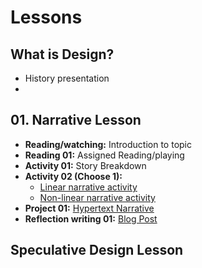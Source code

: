 # Lessons

## What is Design?
- History presentation
- 


## 01. Narrative Lesson
- **Reading/watching:** Introduction to topic
- **Reading 01:** Assigned Reading/playing
- **Activity 01:** Story Breakdown
- **Activity 02 (Choose 1):**
  - [Linear narrative activity](../practice/linear_narrative.md)
  - [Non-linear narrative activity](../practice/non-linear_narrative.md)
- **Project 01:** [Hypertext Narrative](../projects/hypertext_narrative_project.md)
- **Reflection writing 01:** [Blog Post](../practice/blog_post_narrative.md)
 
## Speculative Design Lesson

